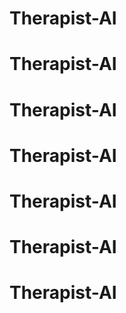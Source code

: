 # Therapist-AI
# Therapist-AI
# Therapist-AI
# Therapist-AI
# Therapist-AI
# Therapist-AI
# Therapist-AI
